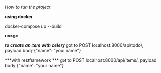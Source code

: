 *How to run the project*

**using docker**

docker-compose up --build

**usage**

***to create an item with celery***
got to 
POST localhost:8000/api/todo/, payload body {"name": "your name"}

***with restframework ***
got to
POST localhost:8000/api/items/, payload body {"name": "your name"}

